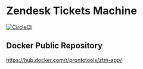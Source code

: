 # Zendesk Tickets Machine

[![CircleCI](https://circleci.com/gh/prontotools/zendesk-tickets-machine.svg?style=svg)](https://circleci.com/gh/prontotools/zendesk-tickets-machine)

## Docker Public Repository

https://hub.docker.com/r/prontotools/ztm-app/
